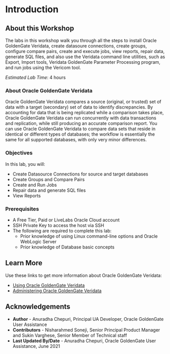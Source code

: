 # Introduction

## About this Workshop                             

The labs in this workshop walk you through all the steps to install Oracle GoldenGate Veridata, create datasoure connections, create groups, configure compare pairs, create and execute jobs, view reports, repair data, generate SQL files, and also use the Veridata command line utilities, such as Export, Import tools, Veridata GoldenGate Parameter Processing program, and run jobs using the Vericom tool.

*Estimated Lab Time*: 4 hours

### About Oracle GoldenGate Veridata
Oracle GoldenGate Veridata compares a source (original, or trusted) set of data with a target (secondary) set of data to identify discrepancies. By accounting for data that is being replicated while a comparison takes place, Oracle GoldenGate Veridata can run concurrently with data transactions and replication, while still producing an accurate comparison report. You can use Oracle GoldenGate Veridata to compare data sets that reside in identical or different types of databases; the workflow is essentially the same for all supported databases, with only very minor differences.


### Objectives
In this lab, you will:
* Create Datasource Connections for source and target databases
* Create Groups and Compare Pairs
* Create and Run Jobs
* Repair data and generate SQL files
* View Reports

### Prerequisites
* A Free Tier, Paid or LiveLabs Oracle Cloud account
* SSH Private Key to access the host via SSH
* The following are required to complete this lab:
    * Prior knowledge of using Linux command-line options and Oracle WebLogic Server
    * Prior knowledge of Database basic concepts

## Learn More

Use these links to get more information about Oracle GoldenGate Veridata:

* [Using Oracle GoldenGate Veridata](https://docs.oracle.com/en/middleware/goldengate/veridata/12.2.1.4/gvdug/intro-veridata.html#GUID-5E0D122D-913C-4307-97FB-DF815409FB14)
* [Administering Oracle GoldenGate Veridata](https://docs.oracle.com/en/middleware/goldengate/veridata/12.2.1.4/gvdad/introduction-oracle-goldengate-veridata.html#GUID-E34C2B1C-AA1D-4F62-BBB5-05AB6A913B40)


## Acknowledgements
* **Author** - Anuradha Chepuri, Principal UA Developer, Oracle GoldenGate User Assistance
* **Contributors** -  Nisharahmed Soneji, Senior Principal Product Manager and Sukin Varghese, Senior Member of Technical staff
* **Last Updated By/Date** - Anuradha Chepuri, Oracle GoldenGate User Assistance, June 2021
